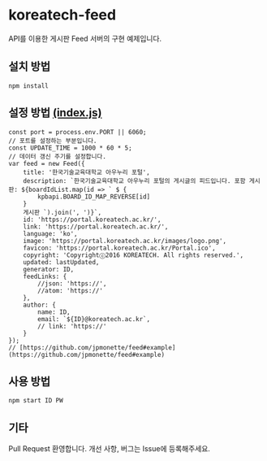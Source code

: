 # koreatech-feed
API를 이용한 게시판 Feed 서버의 구현 예제입니다.

## 설치 방법
```
npm install
```

## 설정 방법 [(index.js)](https://github.com/refracta/koreatech-api/blob/master/koreatech-portal-board/examples/kpbapi-feed/index.js)
```
const port = process.env.PORT || 6060;
// 포트를 설정하는 부분입니다.
const UPDATE_TIME = 1000 * 60 * 5;
// 데이터 갱신 주기를 설정합니다.
var feed = new Feed({
    title: '한국기술교육대학교 아우누리 포털',
    description: `한국기술교육대학교 아우누리 포털의 게시글의 피드입니다. 포함 게시판: ${boardIdList.map(id => ` $ {
        kpbapi.BOARD_ID_MAP_REVERSE[id]
    }
    게시판 `).join(', ')}`,
    id: 'https://portal.koreatech.ac.kr/',
    link: 'https://portal.koreatech.ac.kr/',
    language: 'ko',
    image: 'https://portal.koreatech.ac.kr/images/logo.png',
    favicon: 'https://portal.koreatech.ac.kr/Portal.ico',
    copyright: 'Copyrightⓒ2016 KOREATECH. All rights reserved.',
    updated: lastUpdated,
    generator: ID,
    feedLinks: {
        //json: 'https://',
        //atom: 'https://'
    },
    author: {
        name: ID,
        email: `${ID}@koreatech.ac.kr`,
        // link: 'https://'
    }
});
// [https://github.com/jpmonette/feed#example](https://github.com/jpmonette/feed#example)
```

## 사용 방법
```
npm start ID PW
```


## 기타
Pull Request 환영합니다. 개선 사항, 버그는 Issue에 등록해주세요.
